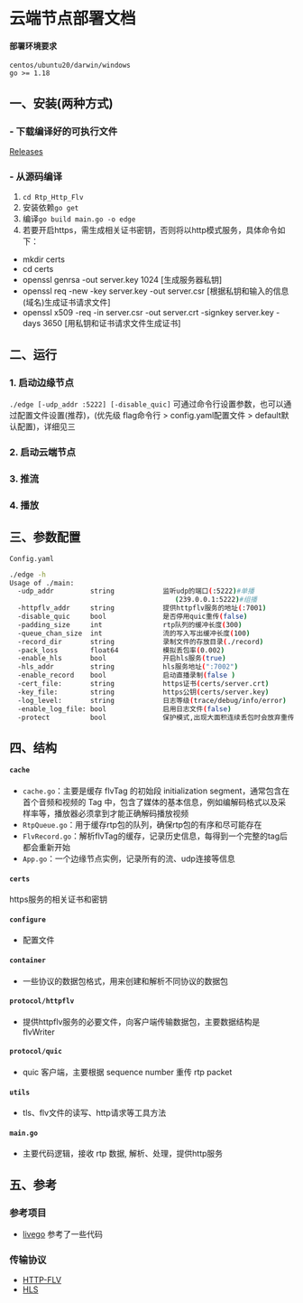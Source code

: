 # 云端节点部署文档

#### 部署环境要求

    centos/ubuntu20/darwin/windows
    go >= 1.18



## 一、安装(两种方式)

### - 下载编译好的可执行文件
[Releases](https://github.com/NOMADxzy/Rtp_Http_Flv/releases)

### - 从源码编译

1. `cd Rtp_Http_Flv`
2. 安装依赖`go get`
3. 编译`go build main.go -o edge`
4. 若要开启https，需生成相关证书密钥，否则将以http模式服务，具体命令如下：
- mkdir certs
- cd certs
- openssl genrsa -out server.key 1024 [生成服务器私钥]
- openssl req -new -key server.key -out server.csr [根据私钥和输入的信息(域名)生成证书请求文件]
- openssl x509 -req -in server.csr -out server.crt -signkey server.key -days 3650 [用私钥和证书请求文件生成证书]



## 二、运行

### 1. 启动边缘节点
`./edge [-udp_addr :5222] [-disable_quic]`
可通过命令行设置参数，也可以通过配置文件设置(推荐)，(优先级 flag命令行 > config.yaml配置文件 > default默认配置)，详细见三 <br/>

### 2. 启动云端节点

### 3. 推流

### 4. 播放

## 三、参数配置
`Config.yaml`

```bash
./edge -h
Usage of ./main:
  -udp_addr         string            监听udp的端口(:5222)#单播
                                         (239.0.0.1:5222)#组播
  -httpflv_addr     string            提供httpflv服务的地址(:7001)
  -disable_quic     bool              是否停用quic重传(false)
  -padding_size     int               rtp队列的缓冲长度(300)
  -queue_chan_size  int               流的写入写出缓冲长度(100)
  -record_dir       string            录制文件的存放目录(./record)
  -pack_loss        float64           模拟丢包率(0.002)
  -enable_hls       bool              开启hls服务(true)
  -hls_addr         string            hls服务地址(":7002")
  -enable_record    bool              启动直播录制(false )
  -cert_file:       string            https证书(certs/server.crt)
  -key_file:        string            https公钥(certs/server.key)
  -log_level:       string            日志等级(trace/debug/info/error)
  -enable_log_file: bool              启用日志文件(false)
  -protect          bool              保护模式,出现大面积连续丢包时会放弃重传这些包,跳到下个有效包(true)
```



## 四、结构

#### `cache`
- `cache.go`：主要是缓存 flvTag 的初始段 initialization segment，通常包含在首个音频和视频的 Tag 中，包含了媒体的基本信息，例如编解码格式以及采样率等，播放器必须拿到才能正确解码播放视频
- `RtpQueue.go`：用于缓存rtp包的队列，确保rtp包的有序和尽可能存在
- `FlvRecord.go`：解析flvTag的缓存，记录历史信息，每得到一个完整的tag后都会重新开始
- `App.go`：一个边缘节点实例，记录所有的流、udp连接等信息

#### `certs`
https服务的相关证书和密钥

#### `configure`
- 配置文件

#### `container`
- 一些协议的数据包格式，用来创建和解析不同协议的数据包

#### `protocol/httpflv`
- 提供httpflv服务的必要文件，向客户端传输数据包，主要数据结构是 flvWriter

#### `protocol/quic`
- quic 客户端，主要根据 sequence number 重传 rtp packet

#### `utils`
- tls、flv文件的读写、http请求等工具方法

#### `main.go`
- 主要代码逻辑，接收 rtp 数据, 解析、处理，提供http服务




## 五、参考

### 参考项目
- [livego](https://github.com/gwuhaolin/livego) 参考了一些代码


### 传输协议
- [HTTP-FLV](https://ossrs.io/lts/en-us/docs/v4/doc/delivery-http-flv)
- [HLS](https://www.rfc-editor.org/rfc/pdfrfc/rfc8216.txt.pdf)

